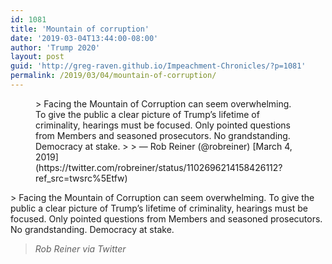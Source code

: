 ```yaml
---
id: 1081
title: 'Mountain of corruption'
date: '2019-03-04T13:44:00-08:00'
author: 'Trump 2020'
layout: post
guid: 'http://greg-raven.github.io/Impeachment-Chronicles/?p=1081'
permalink: /2019/03/04/mountain-of-corruption/
---
```


<figure class="wp-block-embed is-type-rich is-provider-twitter wp-block-embed-twitter"><div class="wp-block-embed__wrapper">> Facing the Mountain of Corruption can seem overwhelming. To give the public a clear picture of Trump’s lifetime of criminality, hearings must be focused. Only pointed questions from Members and seasoned prosecutors. No grandstanding. Democracy at stake.
> 
> — Rob Reiner (@robreiner) [March 4, 2019](https://twitter.com/robreiner/status/1102696214158426112?ref_src=twsrc%5Etfw)

<script async="" charset="utf-8" src="https://platform.twitter.com/widgets.js"></script></div></figure>> Facing the Mountain of Corruption can seem overwhelming. To give the public a clear picture of Trump’s lifetime of criminality, hearings must be focused. Only pointed questions from Members and seasoned prosecutors. No grandstanding. Democracy at stake.
> 
> <cite>Rob Reiner via Twitter</cite>